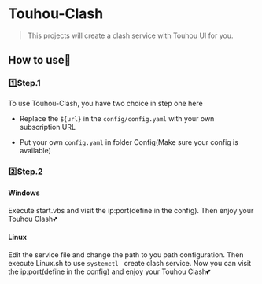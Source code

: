 # Touhou-Clash

> This projects will create a  clash service with Touhou UI for you.

## How to use🤔

### 1️⃣Step.1

To use Touhou-Clash, you have two choice in step one here

- Replace the `${url}` in the `config/config.yaml` with your own subscription URL 

- Put your own `config.yaml` in folder Config(Make sure your config is available)

### 2️⃣Step.2

#### Windows

Execute start.vbs and visit the ip:port(define in the config). Then enjoy your Touhou Clash💕

#### Linux

Edit the service file and change the path to you path configuration. Then execute Linux.sh to use `systemctl ` create clash service. Now you can visit the ip:port(define in the config) and enjoy your Touhou Clash💕

